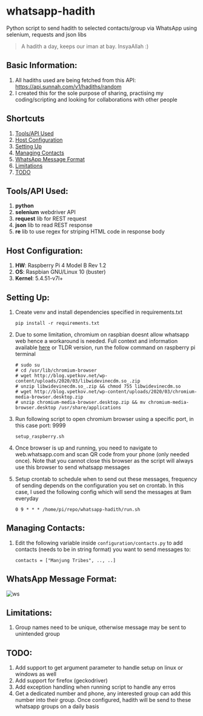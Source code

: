 # whatsapp-hadith
Python script to send hadith to selected contacts/group via WhatsApp using selenium, requests and json libs

> A hadith a day, keeps our iman at bay. InsyaAllah :)

## Basic Information:
1. All hadiths used are being fetched from this API: https://api.sunnah.com/v1/hadiths/random
2. I created this for the sole purpose of sharing, practising my coding/scripting and looking for collaborations with other people

## Shortcuts
1. [Tools/API Used](#toolsapi-used)
2. [Host Configuration](#host-configuration)
3. [Setting Up](#setting-up)
4. [Managing Contacts](#managing-contacts)
5. [WhatsApp Message Format](#whatsapp-message-format)
6. [Limitations](#limitations)
7. [TODO](#todo)

## Tools/API Used:
1. **python**
2. **selenium** webdriver API
3. **request** lib for REST request
4. **json** lib to read REST response
5. **re** lib to use regex for striping HTML code in response body

## Host Configuration:
1. **HW**: Raspberry Pi 4 Model B Rev 1.2
2. **OS**: Raspbian GNU/Linux 10 (buster)
3. **Kernel**: 5.4.51-v7l+

## Setting Up:
1. Create venv and install dependencies specified in requirements.txt
   ```
   pip install -r requirements.txt
   ```
2. Due to some limitation, chromium on raspbian doesnt allow whatsapp web hence a workaround is needed. Full context and information available [here](https://blog.vpetkov.net/2019/07/12/netflix-and-spotify-on-a-raspberry-pi-4-with-latest-default-chromium/)
   or TLDR version, run the follow command on raspberry pi terminal
   ```
   # sudo su
   # cd /usr/lib/chromium-browser
   # wget http://blog.vpetkov.net/wp-content/uploads/2020/03/libwidevinecdm.so_.zip
   # unzip libwidevinecdm.so_.zip && chmod 755 libwidevinecdm.so
   # wget http://blog.vpetkov.net/wp-content/uploads/2020/03/chromium-media-browser.desktop.zip
   # unzip chromium-media-browser.desktop.zip && mv chromium-media-browser.desktop /usr/share/applications
   ```
3. Run following script to open chromium browser using a specific port, in this case port: 9999
   ```
   setup_raspberry.sh
   ```
4. Once browser is up and running, you need to navigate to web.whatsapp.com and scan QR code from your phone (only needed once). Note that you cannot close this browser as the script will always use this browser to send whatsapp messages

5. Setup crontab to schedule when to send out these messages, frequency of sending depends on the configuration you set on crontab. In this case, I used the following config which will send the messages at 9am everyday
   ```
   0 9 * * * /home/pi/repo/whatsapp-hadith/run.sh
   ```
 
## Managing Contacts:
1. Edit the following variable inside `configuration/contacts.py` to add contacts (needs to be in string format) you want to send messages to:
   ```
   contacts = ["Manjung Tribes", .., ..]
   ```

## WhatsApp Message Format:
![ws](https://i.imgur.com/QAj2suM.png)
   
## Limitations:
1. Group names need to be unique, otherwise message may be sent to unintended group

## TODO: 
1. Add support to get argument parameter to handle setup on linux or windows as well
2. Add support for firefox (geckodriver)
3. Add exception handling when running script to handle any erros
4. Get a dedicated number and phone, any interested group can add this number into their group. Once configured, hadith will be send to these whatsapp groups on a daily basis
